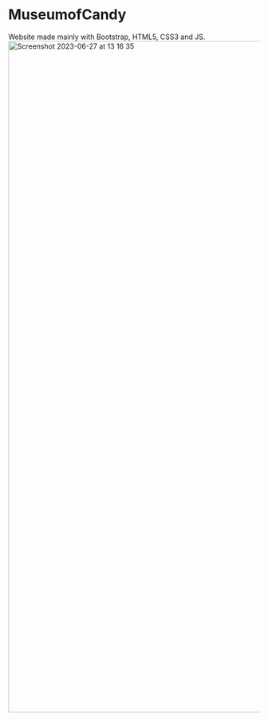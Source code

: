 # MuseumofCandy
Website made mainly with Bootstrap, HTML5, CSS3 and JS.
<img width="1347" alt="Screenshot 2023-06-27 at 13 16 35" src="https://github.com/hypicks/MuseumofCandy/assets/44602385/7ff933f8-e588-4f16-9f16-3d4dcf757fc7">
